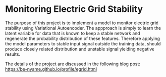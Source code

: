 # Monitoring Electric Grid Stability

The purpose of this project is to implement a model to monitor electric grid stability using
Variational Autoencoder.
The appproach is simply to learn the latent variable for data that is known to keep a stable network
and regenerate the probability distribution of these features.
Therefore applying the model parameters to stable input signal outside the training data, 
should produce closely related distribution and unstable signal yielding negative results.

The details of the project are discussed in the following blog post: <br>
https://be-nyame.github.io/profile/egrid.html

